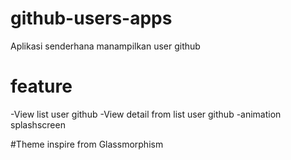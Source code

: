 # github-users-apps
Aplikasi senderhana manampilkan user github

# feature
-View list user github
-View detail from list user github
-animation splashscreen

#Theme
inspire from Glassmorphism
